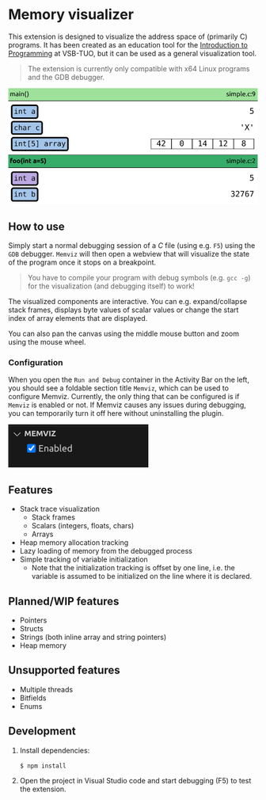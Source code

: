 # Memory visualizer

This extension is designed to visualize the address space of (primarily C) programs.
It has been created as an education tool for the [Introduction to Programming](https://github.com/geordi/upr-course) at VSB-TUO, but it can be used as a general visualization tool.

> The extension is currently only compatible with x64 Linux programs and the GDB debugger.

![](./img/screen-1.png)

## How to use

Simply start a normal debugging session of a _C_ file (using e.g. `F5`) using the `GDB` debugger.
`Memviz` will then open a webview that will visualize the state of the program once it stops on a breakpoint.

> You have to compile your program with debug symbols (e.g. `gcc -g`) for the visualization (and debugging itself) to work!

The visualized components are interactive. You can e.g. expand/collapse stack frames, displays byte values of scalar
values or change the start index of array elements that are displayed.

You can also pan the canvas using the middle mouse button and zoom using the mouse wheel.

### Configuration

When you open the `Run and Debug` container in the Activity Bar on the left, you should see a foldable section title `Memviz`, which can be used to configure Memviz. Currently, the only thing that can be configured is if `Memviz` is enabled or not. If Memviz causes any issues during debugging, you can temporarily turn it off here without uninstalling the plugin.

![](./img/screen-configuration-panel.png)

## Features

- Stack trace visualization
  - Stack frames
  - Scalars (integers, floats, chars)
  - Arrays
- Heap memory allocation tracking
- Lazy loading of memory from the debugged process
- Simple tracking of variable initialization
  - Note that the initialization tracking is offset by one line, i.e. the variable is assumed to be initialized on the line where it is declared.

## Planned/WIP features

- Pointers
- Structs
- Strings (both inline array and string pointers)
- Heap memory

## Unsupported features

- Multiple threads
- Bitfields
- Enums

## Development

1. Install dependencies:
   ```bash
   $ npm install
   ```
2. Open the project in Visual Studio code and start debugging (F5) to test the extension.
